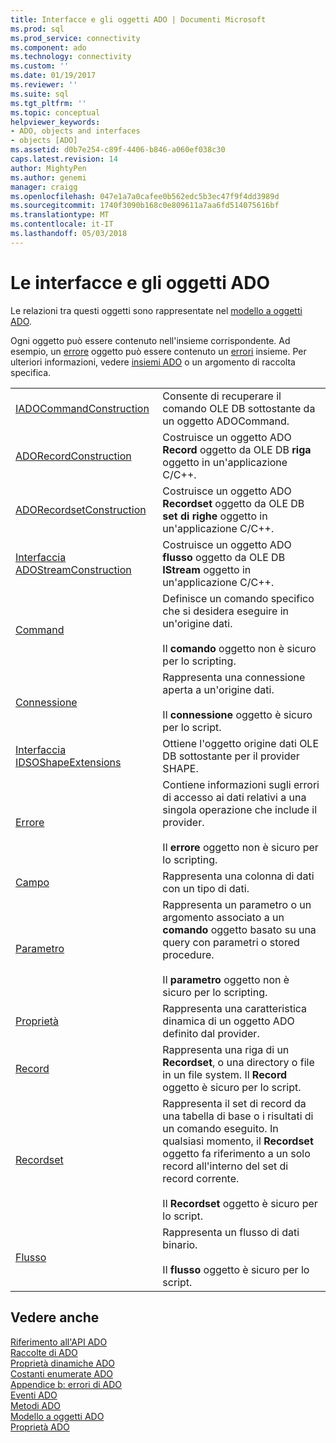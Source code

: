 ```yaml
---
title: Interfacce e gli oggetti ADO | Documenti Microsoft
ms.prod: sql
ms.prod_service: connectivity
ms.component: ado
ms.technology: connectivity
ms.custom: ''
ms.date: 01/19/2017
ms.reviewer: ''
ms.suite: sql
ms.tgt_pltfrm: ''
ms.topic: conceptual
helpviewer_keywords:
- ADO, objects and interfaces
- objects [ADO]
ms.assetid: d0b7e254-c89f-4406-b846-a060ef038c30
caps.latest.revision: 14
author: MightyPen
ms.author: genemi
manager: craigg
ms.openlocfilehash: 047e1a7a0cafee0b562edc5b3ec47f9f4dd3989d
ms.sourcegitcommit: 1740f3090b168c0e809611a7aa6fd514075616bf
ms.translationtype: MT
ms.contentlocale: it-IT
ms.lasthandoff: 05/03/2018
---
```

# <a name="ado-objects-and-interfaces"></a>Le interfacce e gli oggetti ADO
Le relazioni tra questi oggetti sono rappresentate nel [modello a oggetti ADO](../../../ado/reference/ado-api/ado-object-model.md).  
  
 Ogni oggetto può essere contenuto nell'insieme corrispondente. Ad esempio, un [errore](../../../ado/reference/ado-api/error-object.md) oggetto può essere contenuto un [errori](../../../ado/reference/ado-api/errors-collection-ado.md) insieme. Per ulteriori informazioni, vedere [insiemi ADO](../../../ado/reference/ado-api/ado-collections.md) o un argomento di raccolta specifica.  
  
|||  
|-|-|  
|[IADOCommandConstruction](https://msdn.microsoft.com/library/windows/desktop/aa965677.aspx)|Consente di recuperare il comando OLE DB sottostante da un oggetto ADOCommand.|  
|[ADORecordConstruction](../../../ado/reference/ado-api/adorecordconstruction-interface.md)|Costruisce un oggetto ADO **Record** oggetto da OLE DB **riga** oggetto in un'applicazione C/C++.|  
|[ADORecordsetConstruction](../../../ado/reference/ado-api/adorecordsetconstruction-interface.md)|Costruisce un oggetto ADO **Recordset** oggetto da OLE DB **set di righe** oggetto in un'applicazione C/C++.|  
|[Interfaccia ADOStreamConstruction](../../../ado/reference/ado-api/adostreamconstruction-interface.md)|Costruisce un oggetto ADO **flusso** oggetto da OLE DB **IStream** oggetto in un'applicazione C/C++.|  
|[Command](../../../ado/reference/ado-api/command-object-ado.md)|Definisce un comando specifico che si desidera eseguire in un'origine dati.<br /><br /> Il **comando** oggetto non è sicuro per lo scripting.|  
|[Connessione](../../../ado/reference/ado-api/connection-object-ado.md)|Rappresenta una connessione aperta a un'origine dati.<br /><br /> Il **connessione** oggetto è sicuro per lo script.|  
|[Interfaccia IDSOShapeExtensions](../../../ado/reference/ado-api/idsoshapeextensions-interface.md)|Ottiene l'oggetto origine dati OLE DB sottostante per il provider SHAPE.|  
|[Errore](../../../ado/reference/ado-api/error-object.md)|Contiene informazioni sugli errori di accesso ai dati relativi a una singola operazione che include il provider.<br /><br /> Il **errore** oggetto non è sicuro per lo scripting.|  
|[Campo](../../../ado/reference/ado-api/field-object.md)|Rappresenta una colonna di dati con un tipo di dati.|  
|[Parametro](../../../ado/reference/ado-api/parameter-object.md)|Rappresenta un parametro o un argomento associato a un **comando** oggetto basato su una query con parametri o stored procedure.<br /><br /> Il **parametro** oggetto non è sicuro per lo scripting.|  
|[Proprietà](../../../ado/reference/ado-api/property-object-ado.md)|Rappresenta una caratteristica dinamica di un oggetto ADO definito dal provider.|  
|[Record](../../../ado/reference/ado-api/record-object-ado.md)|Rappresenta una riga di un **Recordset**, o una directory o file in un file system. Il **Record** oggetto è sicuro per lo script.|  
|[Recordset](../../../ado/reference/ado-api/recordset-object-ado.md)|Rappresenta il set di record da una tabella di base o i risultati di un comando eseguito. In qualsiasi momento, il **Recordset** oggetto fa riferimento a un solo record all'interno del set di record corrente.<br /><br /> Il **Recordset** oggetto è sicuro per lo script.|  
|[Flusso](../../../ado/reference/ado-api/stream-object-ado.md)|Rappresenta un flusso di dati binario.<br /><br /> Il **flusso** oggetto è sicuro per lo script.|  
  
## <a name="see-also"></a>Vedere anche  
 [Riferimento all'API ADO](../../../ado/reference/ado-api/ado-api-reference.md)   
 [Raccolte di ADO](../../../ado/reference/ado-api/ado-collections.md)   
 [Proprietà dinamiche ADO](../../../ado/reference/ado-api/ado-dynamic-properties.md)   
 [Costanti enumerate ADO](../../../ado/reference/ado-api/ado-enumerated-constants.md)   
 [Appendice b: errori di ADO](../../../ado/guide/appendixes/appendix-b-ado-errors.md)   
 [Eventi ADO](../../../ado/reference/ado-api/ado-events.md)   
 [Metodi ADO](../../../ado/reference/ado-api/ado-methods.md)   
 [Modello a oggetti ADO](../../../ado/reference/ado-api/ado-object-model.md)   
 [Proprietà ADO](../../../ado/reference/ado-api/ado-properties.md)
